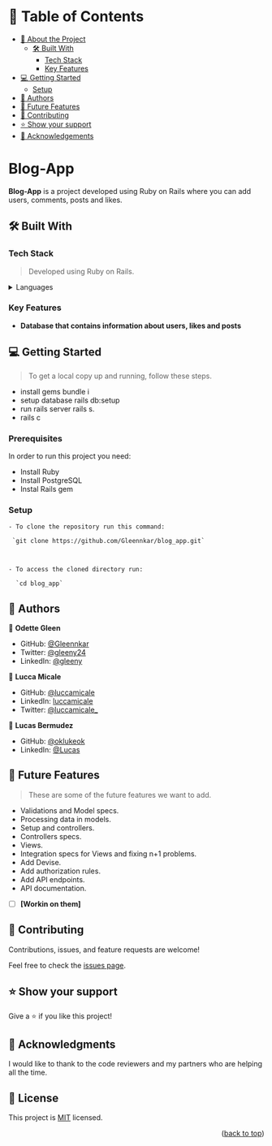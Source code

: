 <a name="readme-top"></a>


# 📗 Table of Contents

- [📖 About the Project](#about-project)
  - [🛠 Built With](#built-with)
    - [Tech Stack](#tech-stack)
    - [Key Features](#key-features)
- [💻 Getting Started](#getting-started)
  - [Setup](#setup)
- [👥 Authors](#authors)
- [🔭 Future Features](#future-features)
- [🤝 Contributing](#contributing)
- [⭐️ Show your support](#support)
- [🙏 Acknowledgements](#acknowledgements)

<!-- PROJECT DESCRIPTION -->

# Blog-App <a name="about-project"></a>

**Blog-App** is a project developed using Ruby on Rails where you can add users, comments, posts and likes.


## 🛠 Built With <a name="built-with"></a>

### Tech Stack <a name="tech-stack"></a>

> Developed using Ruby on Rails.
<details>
  <summary>Languages</summary>
  <ul>
    <li><a href="https://www.ruby-lang.org/en/">Ruby</a></li>
  </ul>
    <ul>
    <li><a href="https://rubyonrails.org/">Rails</a></li>
  </ul>
</details>

### Key Features <a name="key-features"></a>
- **Database that contains information about users, likes and posts**
## 💻 Getting Started <a name="getting-started"></a>
> To get a local copy up and running, follow these steps.
- install gems bundle i
- setup database rails db:setup 
- run rails server rails s.
- rails c

### Prerequisites

In order to run this project you need:

- Install Ruby
- Install PostgreSQL
- Instal Rails gem

### Setup
```
- To clone the repository run this command:

 `git clone https://github.com/Gleennkar/blog_app.git`



- To access the cloned directory run:

  `cd blog_app`

```
## 👥 Authors <a name="authors"></a>

👤 **Odette Gleen**

- GitHub: [@Gleennkar](https://github.com/Gleennkar)
- Twitter: [@gleeny24](https://twitter.com/twitterhandle)
- LinkedIn: [@gleeny](https://www.linkedin.com/in/gleeny-nkar-aa3917182)


👤 **Lucca Micale**

- GitHub: [@luccamicale](https://github.com/luccamicale)
- LinkedIn: [luccamicale](https://www.linkedin.com/in/luccamicale/)
- Twitter: [@luccamicale_](https://twitter.com/LuccaMicale_)

👤 **Lucas Bermudez**

- GitHub: [@oklukeok](https://github.com/oklukeok)
- LinkedIn: [@Lucas](https://www.linkedin.com/in/lucas-bermudez)

<!-- FUTURE FEATURES -->

## 🔭 Future Features <a name="future-features"></a>

> These are some of the future features we want to add.
-  Validations and Model specs.
-  Processing data in models.
-  Setup and controllers.
-  Controllers specs.
-  Views.
-  Integration specs for Views and fixing n+1 problems.
-  Add Devise.
-  Add authorization rules.
- Add API endpoints.
-  API documentation.

- [ ] **[Workin on them]**

## 🤝 Contributing <a name="contributing"></a>

Contributions, issues, and feature requests are welcome!

Feel free to check the [issues page](../../issues/).


## ⭐️ Show your support <a name="support"></a>

Give a ⭐️ if you like this project!


## 🙏 Acknowledgments <a name="acknowledgements"></a>

I would like to thank to the code reviewers and my partners who are helping all the time.

## 📝 License <a name="license"></a>

This project is [MIT](https://github.com/Gleennkar/blog_app/blob/add_devis_2/LICENSE) licensed. 

<p align="right">(<a href="#readme-top">back to top</a>)</p>

